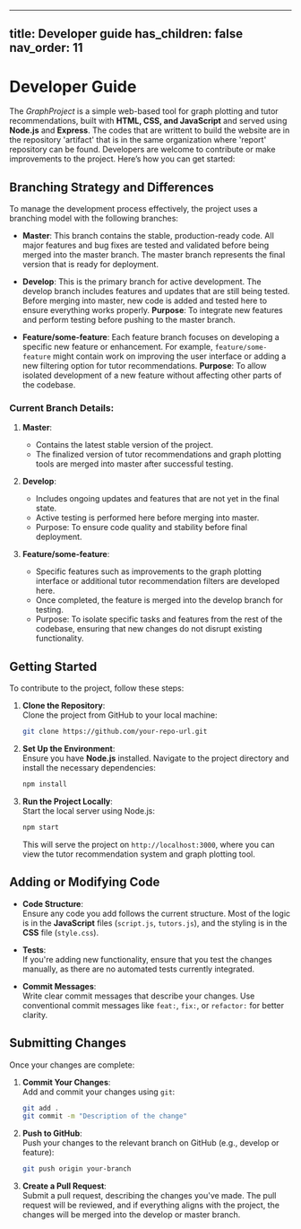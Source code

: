 
---
title: Developer guide
has_children: false
nav_order: 11
---

# Developer Guide

The *GraphProject* is a simple web-based tool for graph plotting and tutor recommendations, built with **HTML, CSS, and JavaScript** and served using **Node.js** and **Express**. The codes that are writtent to build the website are in the repository 'artifact' that is in the same organization where 'report' repository can be found. Developers are welcome to contribute or make improvements to the project. Here’s how you can get started:

## Branching Strategy and Differences

To manage the development process effectively, the project uses a branching model with the following branches:

- **Master**: This branch contains the stable, production-ready code. All major features and bug fixes are tested and validated before being merged into the master branch. The master branch represents the final version that is ready for deployment.
  
- **Develop**: This is the primary branch for active development. The develop branch includes features and updates that are still being tested. Before merging into master, new code is added and tested here to ensure everything works properly. **Purpose**: To integrate new features and perform testing before pushing to the master branch.

- **Feature/some-feature**: Each feature branch focuses on developing a specific new feature or enhancement. For example, `feature/some-feature` might contain work on improving the user interface or adding a new filtering option for tutor recommendations. **Purpose**: To allow isolated development of a new feature without affecting other parts of the codebase.

### Current Branch Details:

1. **Master**:
   - Contains the latest stable version of the project.
   - The finalized version of tutor recommendations and graph plotting tools are merged into master after successful testing.
   
2. **Develop**:
   - Includes ongoing updates and features that are not yet in the final state.
   - Active testing is performed here before merging into master.
   - Purpose: To ensure code quality and stability before final deployment.

3. **Feature/some-feature**:
   - Specific features such as improvements to the graph plotting interface or additional tutor recommendation filters are developed here.
   - Once completed, the feature is merged into the develop branch for testing.
   - Purpose: To isolate specific tasks and features from the rest of the codebase, ensuring that new changes do not disrupt existing functionality.

## Getting Started

To contribute to the project, follow these steps:

1. **Clone the Repository**:  
   Clone the project from GitHub to your local machine:

   ```bash
   git clone https://github.com/your-repo-url.git
   ```

2. **Set Up the Environment**:  
   Ensure you have **Node.js** installed. Navigate to the project directory and install the necessary dependencies:

   ```bash
   npm install
   ```

3. **Run the Project Locally**:  
   Start the local server using Node.js:

   ```bash
   npm start
   ```

   This will serve the project on `http://localhost:3000`, where you can view the tutor recommendation system and graph plotting tool.

## Adding or Modifying Code

- **Code Structure**:  
   Ensure any code you add follows the current structure. Most of the logic is in the **JavaScript** files (`script.js`, `tutors.js`), and the styling is in the **CSS** file (`style.css`).
   
- **Tests**:  
   If you're adding new functionality, ensure that you test the changes manually, as there are no automated tests currently integrated.

- **Commit Messages**:  
   Write clear commit messages that describe your changes. Use conventional commit messages like `feat:`, `fix:`, or `refactor:` for better clarity.

## Submitting Changes

Once your changes are complete:

1. **Commit Your Changes**:  
   Add and commit your changes using `git`:

   ```bash
   git add .
   git commit -m "Description of the change"
   ```

2. **Push to GitHub**:  
   Push your changes to the relevant branch on GitHub (e.g., develop or feature):

   ```bash
   git push origin your-branch
   ```

3. **Create a Pull Request**:  
   Submit a pull request, describing the changes you've made. The pull request will be reviewed, and if everything aligns with the project, the changes will be merged into the develop or master branch.
